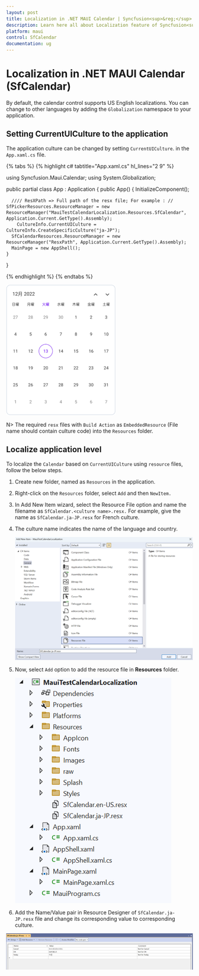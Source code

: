 ```yaml
---
layout: post
title: Localization in .NET MAUI Calendar | Syncfusion<sup>&reg;</sup>
description: Learn here all about Localization feature of Syncfusion<sup>&reg;</sup> .NET MAUI Calendar(SfCalendar) control and more. 
platform: maui
control: SfCalendar
documentation: ug
---
```


# Localization in .NET MAUI Calendar (SfCalendar)

By default, the calendar control supports US English localizations. You can change to other languages by adding the `Globalization` namespace to your application.

## Setting CurrentUICulture to the application

The application culture can be changed by setting `CurrentUICulture`. in the `App.xaml.cs` file.

{% tabs %}
{% highlight c# tabtitle="App.xaml.cs" hl_lines="2 9" %}

using Syncfusion.Maui.Calendar;
using System.Globalization;

public partial class App : Application
{
	public App()
	{
		InitializeComponent();

      //// ResXPath => Full path of the resx file; For example : // SfPickerResources.ResourceManager = new ResourceManager("MauiTestCalendarLocalization.Resources.SfCalendar", Application.Current.GetType().Assembly);
		CultureInfo.CurrentUICulture = CultureInfo.CreateSpecificCulture("ja-JP");
      SfCalendarResources.ResourceManager = new ResourceManager("ResxPath", Application.Current.GetType().Assembly);
      MainPage = new AppShell();
	}
}

{% endhighlight %}
{% endtabs %}

![Month view localization in .NET MAUI Calendar.](images/localization/maui-month-view-localization.png)

N>
The required `resx` files with `Build Action` as `EmbeddedResource` (File name should contain culture code) into the `Resources` folder.

## Localize application level

To localize the `Calendar` based on `CurrentUICulture` using `resource` files, follow the below steps.

   1. Create new folder, named as `Resources` in the application.

   2. Right-click on the `Resources` folder, select `Add` and then `NewItem.`

   3. In Add New Item wizard, select the Resource File option and name the filename as `SfCalendar.<culture name>.resx.` For example, give the name as `SfCalendar.ja-JP.resx` for French culture.

   4. The culture name indicates the name of the language and country.

		![shows-the-name-of-resource-file-to-be-added-for-maui-calendar](images/localization/shows-the-name-of-resource-file-to-be-added-for-maui-calendar.png)

   5. Now, select `Add` option to add the resource file in **Resources** folder.

		![shows-the-added-resource-file-for-french-language-in-maui-calendar](images/localization/shows-the-added-resource-file-for-french-language-in-maui-calendar.png)

   6. Add the Name/Value pair in Resource Designer of `SfCalendar.ja-JP.resx` file and change its corresponding value to corresponding culture.

   ![shows-the-added-resource-file-name-value-pair-in-the-resource-designer-in-maui-calendar](images/localization/shows-the-added-resource-file-name-value-pair-in-the-resource-designer-in-maui-calendar.png)